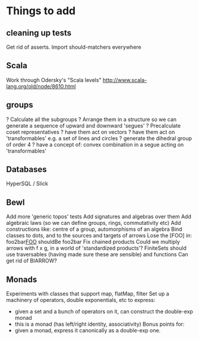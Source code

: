 # Things to add

## cleaning up tests

Get rid of asserts. Import should-matchers everywhere

## Scala
Work through Odersky's "Scala levels"
http://www.scala-lang.org/old/node/8610.html

## groups

? Calculate all the subgroups
? Arrange them in a structure so we can generate a sequence of upward and downward 'segues'
? Precalculate coset representatives
? have them act on vectors
? have them act on 'transformables' e.g. a set of lines and circles
? generate the dihedral group of order 4
? have a concept of: convex combination in a segue acting on 'transformables'

## Databases

HyperSQL / Slick

## Bewl
Add more 'generic topos' tests
Add signatures and algebras over them
Add algebraic laws (so we can define groups, rings, commutativity etc)
Add constructions like: centre of a group, automorphisms of an algebra
Bind classes to dots, and to the sources and targets of arrows
Lose the [FOO] in: foo2bar[FOO](foo.identity) shouldBe foo2bar
Fix chained products
Could we multiply arrows with f x g, in a world of 'standardized products'?
FiniteSets should use traversables (having made sure these are sensible) and functions
Can get rid of BIARROW?

## Monads

Experiments with classes that support map, flatMap, filter
Set up a machinery of operators, double exponentials, etc to express:
- given a set and a bunch of operators on it, can construct the double-exp monad
- this is a monad (has left/right identity, associativity)
Bonus points for:
- given a monad, express it canonically as a double-exp one.


